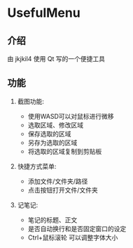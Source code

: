 # UsefulMenu

## 介绍

由 jkjkil4 使用 Qt 写的一个便捷工具

## 功能

1. 截图功能:
    - 使用WASD可以对鼠标进行微移
    - 选取区域、修改区域
    - 保存选取的区域
    - 另存为选取的区域
    - 将选取的区域复制到剪贴板

2. 快捷方式菜单:
    - 添加文件/文件夹/路径
    - 点击按钮打开文件/文件夹

3. 记笔记:
    - 笔记的标题、正文
    - 是否自动换行和是否固定窗口的设定
    - Ctrl+鼠标滚轮 可以调整字体大小
